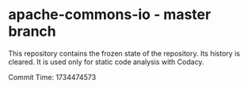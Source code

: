 # apache-commons-io - master branch

This repository contains the frozen state of the repository.
Its history is cleared. It is used only for static code
analysis with Codacy.

Commit Time: 1734474573